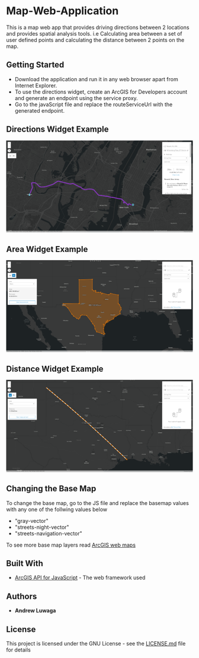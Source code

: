 # Map-Web-Application

This is a map web app that provides driving directions between 2 locations and provides spatial analysis tools. i.e Calculating area between a set of user defined points and calculating the distance between 2 points on the map.

## Getting Started

- Download the application and run it in any web browser apart from Internet Explorer.
- To use the directions widget, create an ArcGIS for Developers account and generate an endpoint using the service proxy.
- Go to the javaScript file and replace the routeServiceUrl with the generated endpoint.

## Directions Widget Example

![Directions](/images/directions.png)

## Area Widget Example

![Area](/images/Area.png)

## Distance Widget Example

![Distance](/images/distance.png)

## Changing the Base Map

To change the base map, go to the JS file and replace the basemap values with any one of the follwing values below
* "gray-vector"
* "streets-night-vector"
* "streets-navigation-vector"

To see more base map layers read [ArcGIS web maps](https://developers.arcgis.com/javascript/latest/api-reference/esri-WebMap.html)

## Built With

* [ArcGIS API for JavaScript](https://developers.arcgis.com/javascript/) - The web framework used

## Authors

* **Andrew Luwaga**

## License

This project is licensed under the GNU License - see the [LICENSE.md](LICENSE) file for details

